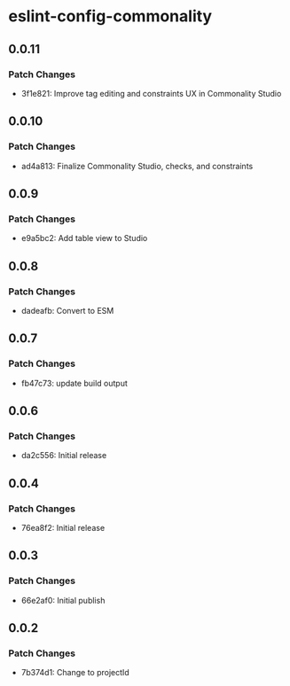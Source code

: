 # eslint-config-commonality

## 0.0.11

### Patch Changes

- 3f1e821: Improve tag editing and constraints UX in Commonality Studio

## 0.0.10

### Patch Changes

- ad4a813: Finalize Commonality Studio, checks, and constraints

## 0.0.9

### Patch Changes

- e9a5bc2: Add table view to Studio

## 0.0.8

### Patch Changes

- dadeafb: Convert to ESM

## 0.0.7

### Patch Changes

- fb47c73: update build output

## 0.0.6

### Patch Changes

- da2c556: Initial release

## 0.0.4

### Patch Changes

- 76ea8f2: Initial release

## 0.0.3

### Patch Changes

- 66e2af0: Initial publish

## 0.0.2

### Patch Changes

- 7b374d1: Change to projectId
